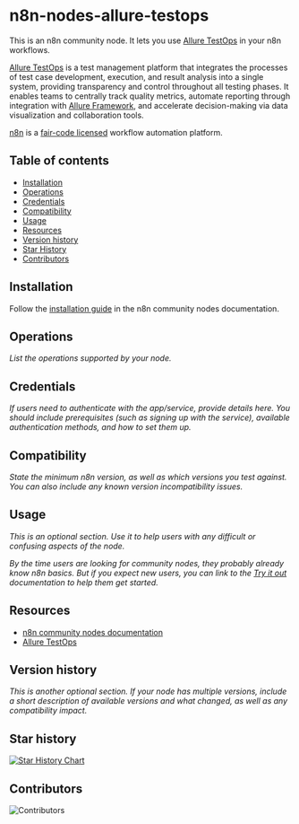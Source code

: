 # n8n-nodes-allure-testops

This is an n8n community node. It lets you use [Allure TestOps](https://qameta.io/) in your n8n workflows.

[Allure TestOps](https://qameta.io/) is a test management platform that integrates the processes of test case development, execution, and result analysis into a single system, providing transparency and control throughout all testing phases. It enables teams to centrally track quality metrics, automate reporting through integration with [Allure Framework](https://github.com/allure-framework), and accelerate decision-making via data visualization and collaboration tools.

[n8n](https://n8n.io/) is a [fair-code licensed](https://docs.n8n.io/reference/license/) workflow automation platform.

## Table of contents
- [Installation](#installation)  
- [Operations](#operations)  
- [Credentials](#credentials)  <!-- delete if no auth needed -->  
- [Compatibility](#compatibility)  
- [Usage](#usage)  <!-- delete if not using this section -->  
- [Resources](#resources)  
- [Version history](#version-history)  <!-- delete if not using this section -->  
- [Star History](#star-history)
- [Contributors](#contributors)

## Installation

Follow the [installation guide](https://docs.n8n.io/integrations/community-nodes/installation/) in the n8n community nodes documentation.

## Operations

_List the operations supported by your node._

## Credentials

_If users need to authenticate with the app/service, provide details here. You should include prerequisites (such as signing up with the service), available authentication methods, and how to set them up._

## Compatibility

_State the minimum n8n version, as well as which versions you test against. You can also include any known version incompatibility issues._

## Usage

_This is an optional section. Use it to help users with any difficult or confusing aspects of the node._

_By the time users are looking for community nodes, they probably already know n8n basics. But if you expect new users, you can link to the [Try it out](https://docs.n8n.io/try-it-out/) documentation to help them get started._

## Resources

* [n8n community nodes documentation](https://docs.n8n.io/integrations/#community-nodes)
* [Allure TestOps](https://docs.qameta.io/allure-testops)

## Version history

_This is another optional section. If your node has multiple versions, include a short description of available versions and what changed, as well as any compatibility impact._


## Star history

<a href="https://www.star-history.com/#GAKiknadze/n8n-nodes-allure-testops&Date">
 <picture>
   <source media="(prefers-color-scheme: dark)" srcset="https://api.star-history.com/svg?repos=GAKiknadze/n8n-nodes-allure-testops&type=Date&theme=dark" />
   <source media="(prefers-color-scheme: light)" srcset="https://api.star-history.com/svg?repos=GAKiknadze/n8n-nodes-allure-testops&type=Date" />
   <img alt="Star History Chart" src="https://api.star-history.com/svg?repos=GAKiknadze/n8n-nodes-allure-testops&type=Date" />
 </picture>
</a>

## Contributors
![[Contributors](https://github.com/GAKiknadze/n8n-nodes-allure-testops/graphs/contributors)](https://contrib.rocks/image?repo=GAKiknadze/n8n-nodes-allure-testops)
